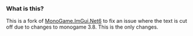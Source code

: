 ### What is this?

This is a fork of [MonoGame.ImGui.Net6](https://github.com/nedoxff/MonoGame.ImGui.Net6) to fix an issue where the text is cut off due to changes to monogame 3.8.
This is the only changes.

